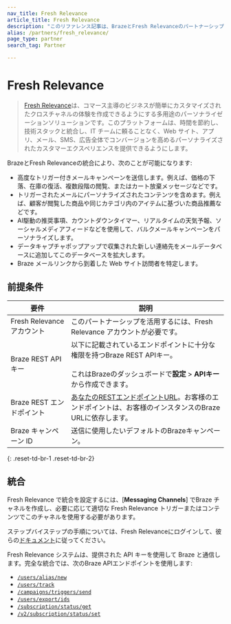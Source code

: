 ```yaml
---
nav_title: Fresh Relevance
article_title: Fresh Relevance
description: "このリファレンス記事は、BrazeとFresh Relevanceのパートナーシップについて概説しています。Fresh Relevanceは、多用途のパーソナライゼーションプラットフォームで、BrazeのキャンペーンやCanvasに関連する製品を含めることができます。"
alias: /partners/fresh_relevance/
page_type: partner
search_tag: Partner

---
```


# Fresh Relevance

> [Fresh Relevance][1]は、コマース主導のビジネスが簡単にカスタマイズされたクロスチャネルの体験を作成できるようにする多用途のパーソナライゼーションソリューションです。このプラットフォームは、時間を節約し、技術スタックと統合し、IT チームに頼ることなく、Web サイト、アプリ、メール、SMS、広告全体でコンバージョンを高めるパーソナライズされたカスタマーエクスペリエンスを提供できるようにします。

BrazeとFresh Relevanceの統合により、次のことが可能になります:
* 高度なトリガー付きメールキャンペーンを送信します。例えば、価格の下落、在庫の復活、複数段階の閲覧、またはカート放棄メッセージなどです。
* トリガーされたメールにパーソナライズされたコンテンツを含めます。例えば、顧客が閲覧した商品や同じカテゴリ内のアイテムに基づいた商品推薦などです。
* AI駆動の推奨事項、カウントダウンタイマー、リアルタイムの天気予報、ソーシャルメディアフィードなどを使用して、バルクメールキャンペーンをパーソナライズします。
* データキャプチャポップアップで収集された新しい連絡先をメールデータベースに追加してこのデータベースを拡大します。
* Braze メールリンクから到着した Web サイト訪問者を特定します。

## 前提条件

| 要件 | 説明 |
|-------------| ----------- |
| Fresh Relevance アカウント  | このパートナーシップを活用するには、Fresh Relevance アカウントが必要です。 |
| Braze REST API キー | 以下に記載されているエンドポイントに十分な権限を持つBraze REST APIキー。<br><br> これはBrazeのダッシュボードで**設定** > **APIキー**から作成できます。 |
| Braze REST エンドポイント | [あなたのRESTエンドポイントURL][3]。お客様のエンドポイントは、お客様のインスタンスのBraze URLに依存します。 |
| Braze キャンペーン ID | 送信に使用したいデフォルトのBrazeキャンペーン。 |
{: .reset-td-br-1 .reset-td-br-2}

## 統合

Fresh Relevance で統合を設定するには、\[**Messaging Channels**] でBraze チャネルを作成し、必要に応じて適切な Fresh Relevance トリガーまたはコンテンツでこのチャネルを使用する必要があります。 

ステップバイステップの手順については、Fresh Relevanceにログインして、彼らの[ドキュメント][2]に従ってください。

Fresh Relevance システムは、提供された API キーを使用して Braze と通信します。完全な統合では、次のBraze APIエンドポイントを使用します:

* [`/users/alias/new`][4]
* [`/users/track`][5]
* [`/campaigns/triggers/send`][6]
* [`/users/export/ids`][7]
* [`/subscription/status/get`][8]
* [`/v2/subscription/status/set`][9]

[1]: https://www.freshrelevance.com/
[2]: https://admin.freshrelevance.com/help/esp_instructions/?esp_class_name=EspBraze
[3]: {{site.baseurl}}/developer_guide/rest_api/basics/#endpoints
[4]: {{site.baseurl}}/api/endpoints/user_data/post_user_alias/
[5]: {{site.baseurl}}/api/endpoints/user_data/post_user_track/
[6]: {{site.baseurl}}/api/endpoints/messaging/send_messages/post_send_triggered_campaigns/
[7]: {{site.baseurl}}/api/endpoints/export/user_data/post_users_identifier/
[8]: {{site.baseurl}}/api/endpoints/subscription_groups/get_list_user_subscription_group_status/
[9]: {{site.baseurl}}/api/endpoints/subscription_groups/post_update_user_subscription_group_status_v2/